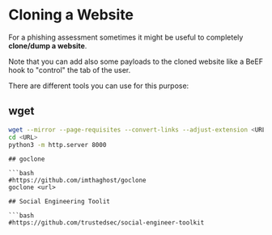 # Cloning a Website



For a phishing assessment sometimes it might be useful to completely **clone/dump a website**.

Note that you can add also some payloads to the cloned website like a BeEF hook to "control" the tab of the user.

There are different tools you can use for this purpose:

## wget

```bash
wget --mirror --page-requisites --convert-links --adjust-extension <URL>
cd <URL>
python3 -m http.server 8000
```
```
## goclone

```bash
#https://github.com/imthaghost/goclone
goclone <url>
```
```
## Social Engineering Toolit

```bash
#https://github.com/trustedsec/social-engineer-toolkit
```
```



